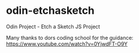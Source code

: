 # odin-etchasketch
Odin Project - Etch a Sketch JS Project


Many thanks to dors coding school for the guidance: 
https://www.youtube.com/watch?v=0YjwdFT-O9Y